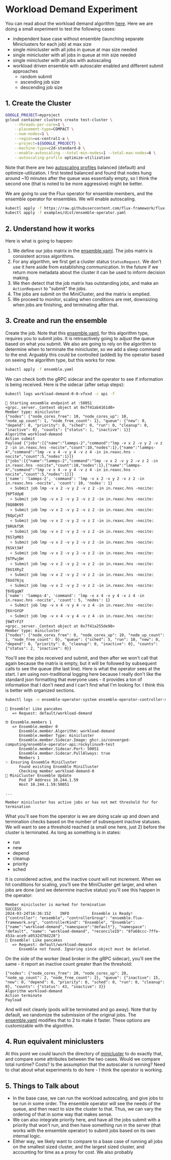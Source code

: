 # Workload Demand Experiment

You can read about the workload demand algorithm [here](https://github.com/converged-computing/ensemble-operator/blob/main/docs/algorithms.md#workoad-demand-of-consistent-sizes). Here we are doing a small experiment to test the following cases:

- independent base case without ensemble (launching separate Miniclusters for each job) at max size
- single minicluster with all jobs in queue at max size needed
- single minicluster with all jobs in queue at min size needed
- single minicluster with all jobs with autoscaling
- workload driven ensemble with autoscaler enabled and different submit approaches
  - random submit
  - ascending job size
  - descending job size

## 1. Create the Cluster

```bash
GOOGLE_PROJECT=myproject
gcloud container clusters create test-cluster \
    --threads-per-core=1 \
    --placement-type=COMPACT \
    --num-nodes=1 \
    --region=us-central1-a \
    --project=${GOOGLE_PROJECT} \
    --machine-type=c2d-standard-8 \
    --enable-autoscaling --total-min-nodes=1 --total-max-nodes=6 \
    --autoscaling-profile optimize-utilization
```

Note that there are two [autoscaling profiles](https://cloud.google.com/kubernetes-engine/docs/concepts/cluster-autoscaler#autoscaling_profiles) balanced (default) and optimize-utilization. I first tested balanced and found
that nodes hung around ~10 minutes after the queue was essentially empty, so I think the second one (that is noted to be more
aggressive) might be better.

We are going to use the Flux operator for ensemble members, and the ensemble operator for ensembles.
We will enable autoscaling.

```bash
kubectl apply -f https://raw.githubusercontent.com/flux-framework/flux-operator/main/examples/dist/flux-operator.yaml
kubectl apply -f examples/dist/ensemble-operator.yaml
```

## 2. Understand how it works

Here is what is going to happen:

1. We define our jobs matrix in the [ensemble.yaml](ensemble.yaml). The jobs matrix is consistent across algorithms.
2. For any algorithm, we first get a cluster status `StatusRequest`. We don't use it here aside from establishing communication. In the future if we return more metadata about the cluster it can be used to inform decision making.
3. We then detect that the job matrix has outstanding jobs, and make an `ActionRequest` to "submit" the jobs.
4. The jobs are submit on the MiniCluster, and the matrix is emptied.
5. We proceed to monitor, scaling when conditions are met, downsizing when jobs are finishing, and terminating after that.

## 3. Create and run the ensemble

Create the job. Note that this [ensemble.yaml](ensemble.yaml), for this algorithm type, requires you to submit jobs. It is retroactively going to adjust the queue based on what you submit. We also are going to rely on the algorithm to determine when to terminate the minicluster, so we add a sleep command to the end. Arguably this could be controlled (added) by the operator based on seeing the algorithm type, but this works for now.

```bash
kubectl apply -f ensemble.yaml
```

We can check both the gRPC sidecar and the operator to see if information is being received. Here is the
sidecar (after setup steps):

```bash
kubectl logs workload-demand-0-0-vfxxd -c api -f
```
```console
🥞️ Starting ensemble endpoint at :50051
<grpc._server._Context object at 0x7f41ab4161d0>
Member type: minicluster
{"nodes": {"node_cores_free": 10, "node_cores_up": 10, "node_up_count": 1, "node_free_count": 1}, "queue": {"new": 0, "depend": 0, "priority": 0, "sched": 0, "run": 0, "cleanup": 0, "inactive": 0}, "counts": {"status": 1, "inactive": 1}}
Algorithm workload-demand
Action submit
Payload {"jobs":[{"name":"lammps-2","command":"lmp -v x 2 -v y 2 -v z 2 -in in.reaxc.hns -nocite","count":10,"nodes":1},{"name":"lammps-4","command":"lmp -v x 4 -v y 4 -v z 4 -in in.reaxc.hns -nocite","count":5,"nodes":1}]}
{"jobs":[{"name":"lammps-2","command":"lmp -v x 2 -v y 2 -v z 2 -in in.reaxc.hns -nocite","count":10,"nodes":1},{"name":"lammps-4","command":"lmp -v x 4 -v y 4 -v z 4 -in in.reaxc.hns -nocite","count":5,"nodes":1}]}
{'name': 'lammps-2', 'command': 'lmp -v x 2 -v y 2 -v z 2 -in in.reaxc.hns -nocite', 'count': 10, 'nodes': 1}
  ⭐️ Submit job lmp -v x 2 -v y 2 -v z 2 -in in.reaxc.hns -nocite: ƒ6PTddpB
  ⭐️ Submit job lmp -v x 2 -v y 2 -v z 2 -in in.reaxc.hns -nocite: ƒ6Q8BK99
  ⭐️ Submit job lmp -v x 2 -v y 2 -v z 2 -in in.reaxc.hns -nocite: ƒ6QpCykT
  ⭐️ Submit job lmp -v x 2 -v y 2 -v z 2 -in in.reaxc.hns -nocite: ƒ6RUkf5R
  ⭐️ Submit job lmp -v x 2 -v y 2 -v z 2 -in in.reaxc.hns -nocite: ƒ6S7pM83
  ⭐️ Submit job lmp -v x 2 -v y 2 -v z 2 -in in.reaxc.hns -nocite: ƒ6Skt3Af
  ⭐️ Submit job lmp -v x 2 -v y 2 -v z 2 -in in.reaxc.hns -nocite: ƒ6TPwjDH
  ⭐️ Submit job lmp -v x 2 -v y 2 -v z 2 -in in.reaxc.hns -nocite: ƒ6U1XRyZ
  ⭐️ Submit job lmp -v x 2 -v y 2 -v z 2 -in in.reaxc.hns -nocite: ƒ6Ud78jq
  ⭐️ Submit job lmp -v x 2 -v y 2 -v z 2 -in in.reaxc.hns -nocite: ƒ6VEgqW7
{'name': 'lammps-4', 'command': 'lmp -v x 4 -v y 4 -v z 4 -in in.reaxc.hns -nocite', 'count': 5, 'nodes': 1}
  ⭐️ Submit job lmp -v x 4 -v y 4 -v z 4 -in in.reaxc.hns -nocite: ƒ6VrGYGP
  ⭐️ Submit job lmp -v x 4 -v y 4 -v z 4 -in in.reaxc.hns -nocite: ƒ6WTrF2f
<grpc._server._Context object at 0x7f41a255de90>
Member type: minicluster
{"nodes": {"node_cores_free": 0, "node_cores_up": 10, "node_up_count": 1, "node_free_count": 0}, "queue": {"sched": 5, "run": 10, "new": 0, "depend": 0, "priority": 0, "cleanup": 0, "inactive": 0}, "counts": {"status": 2, "inactive": 0}}
```

You'll see the jobs received and submit, and then after we won't call that again because the matrix is empty, but it will be followed by subsequent calls to see the queue (the last line).
Here is what the operator sees at the start. I am using non-traditional logging here because I really don't like the standard json formatting that everyone uses - it provides a ton of information that I don't need and I can't find what I'm looking for.
I think this is better with organized sections.

```bash
kubectl logs -n ensemble-operator-system ensemble-operator-controller-manager-5f874bb7d8-m68jb 
```
```console
🥞️ Ensemble! Like pancakes
   => Request: default/workload-demand

🤓 Ensemble.members 1
   => Ensemble.member 0
      Ensemble.member.Algorithm: workload-demand
      Ensemble.member Type: minicluster
      Ensemble.member.Sidecar.Image: ghcr.io/converged-computing/ensemble-operator-api:rockylinux9-test
      Ensemble.member.Sidecar.Port: 50051
      Ensemble.member.Sidecar.PullAlways: true
      Members 1
✨ Ensuring Ensemble MiniCluster
      Found existing Ensemble MiniCluster
      Checking member workload-demand-0
🦀 MiniCluster Ensemble Update
      Pod IP Address 10.244.1.59
      Host 10.244.1.59:50051

...

Member minicluster has active jobs or has not met threshold for for termination
```

What you'll see from the operator is we are doing scale up and down and termination checks based on the number of subsequent inactive statuses. We will want to see a threshold reached (a small one here, just 2) before the cluster
is terminated.  As long as something is in states:

- run
- new
- depend
- cleanup
- priority
- sched

It is considered active, and the inactive count will not increment. When we hit conditions for scaling, you'll see the MiniCluster get larger, and when jobs are done (and we determine inactive status) you'll see this happen in the operator:

```console
Member minicluster is marked for termination
SUCCESS
2024-03-24T16:36:15Z    INFO          Ensemble is Ready!        {"controller": "ensemble", "controllerGroup": "ensemble.flux-framework.org", "controllerKind": "Ensemble", "Ensemble": {"name":"workload-demand","namespace":"default"}, "namespace": "default", "name": "workload-demand", "reconcileID": "8fa68ccc-7ffe-453a-ace9-a0532d78d228"}
🥞️ Ensemble! Like pancakes
   => Request: default/workload-demand
      Ensemble not found. Ignoring since object must be deleted.
```

On the side of the worker (lead broker in the gRPC sidecar), you'll see the same - it report an inactive count greater than the threshold:

```console
{"nodes": {"node_cores_free": 20, "node_cores_up": 20, "node_up_count": 2, "node_free_count": 2}, "queue": {"inactive": 15, "new": 0, "depend": 0, "priority": 0, "sched": 0, "run": 0, "cleanup": 0}, "counts": {"status": 43, "inactive": 3}}
Algorithm workload-demand
Action terminate
Payload 
```

And will exit cleanly (pods will be terminated and go away). Note that by default, we randomize the submission of the original jobs. The [ensemble.yaml](ensemble.yaml) modifies that to 2 to make it faster. These
options are customizable with the algorithm. 

## 4. Run equivalent miniclusters

At this point we could launch the directory of [minicluster](minicluster) to do exactly that, and compare some attributes between the two cases. Would we compare total runtime? Costs? Is the assumption that the autoscaler is running? Need to chat about what experiments to do here - I think the operator is working.


## 5. Things to Talk about

- In the base case, we can run the workload autoscaling, and give jobs to be run in some order. The ensemble operator will see the needs of the queue, and then react to size the cluster to that. Thus, we can vary the ordering of that in some way that makes sense.
- We can also integrate priority here, and have all the jobs submit with a priority that won't run, and then have something run in the server (that works with the emsemble operator) to submit jobs based on its own internal logic.
- Either way, we likely want to compare to a base case of running all jobs on the smallest sized cluster, and the largest sized cluster, and accounting for time as a proxy for cost. We also probably 
